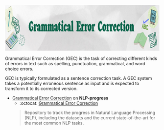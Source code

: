 <img src="https://raw.githubusercontent.com/ElizaLo/NLP-Natural-Language-Processing/master/img/Grammatical_Error_Correction_1.png" width="1050" height="150"/>

Grammatical Error Correction (GEC) is the task of correcting different kinds of errors in text such as spelling, punctuation, grammatical, and word choice errors.

GEC is typically formulated as a sentence correction task. A GEC system takes a potentially erroneous sentence as input and is expected to transform it to its corrected version.

- [Grammatical Error Correction](http://nlpprogress.com/english/grammatical_error_correction.html) on **NLP-progress**
  - :octocat: [Grammatical Error Correction](https://github.com/sebastianruder/NLP-progress/blob/master/english/grammatical_error_correction.md)
  > Repository to track the progress in Natural Language Processing (NLP), including the datasets and the current state-of-the-art for the most common NLP tasks.
